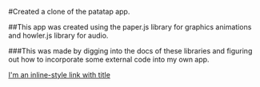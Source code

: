#Created a clone of the patatap app.

##This app was created using the paper.js library for graphics animations and howler.js library for audio.

###This was made by digging into the docs of these libraries and figuring out how to incorporate some external code into my own app.

[I'm an inline-style link with title](https://www.google.com "Google's Homepage")
